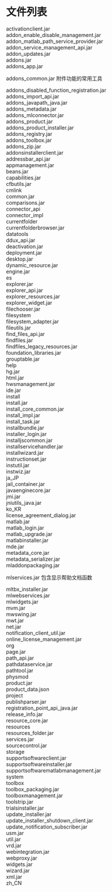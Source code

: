 
# 文件列表

activationclient.jar                       
addon_enable_disable_management.jar        
addon_matlab_path_service_provider.jar     
addon_service_management_api.jar           
addon_updates.jar                          
addons.jar                                 
addons_app.jar

addons_common.jar 附件功能的常用工具

addons_disabled_function_registration.jar  
addons_import_api.jar                      
addons_javapath_java.jar                   
addons_metadata.jar                        
addons_mlconnector.jar                     
addons_product.jar                         
addons_product_installer.jar               
addons_registry.jar                        
addons_toolbox.jar                         
addons_zip.jar                             
addonsinstallerclient.jar                  
addressbar_api.jar                         
appmanagement.jar                          
beans.jar                                  
capabilities.jar                           
cfbutils.jar                               
cmlink                                     
common.jar                                 
comparisons.jar                            
connector_api                              
connector_impl                             
currentfolder                              
currentfolderbrowser.jar                   
datatools                                  
ddux_api.jar                               
deactivation.jar                           
deployment.jar                             
desktop.jar                                
dynamic_resource.jar                       
engine.jar                                 
es                                         
explorer.jar                               
explorer_api.jar                           
explorer_resources.jar                     
explorer_widget.jar                        
filechooser.jar                            
filesystem                                 
filesystem_adapter.jar                     
fileutils.jar                              
find_files_api.jar                         
findfiles.jar                              
findfiles_legacy_resources.jar             
foundation_libraries.jar                   
grouptable.jar                             
help                                       
hg.jar                                     
html.jar                                   
hwsmanagement.jar                          
ide.jar                                    
install                                    
install.jar                                
install_core_common.jar                    
install_impl.jar                           
install_task.jar                           
installbundle.jar                          
installer_login.jar                        
installjscommon.jar                        
installservicehandler.jar                  
installwizard.jar                          
instructionset.jar                         
instutil.jar                               
instwiz.jar                                
ja_JP                                      
jail_container.jar                         
javaenginecore.jar                         
jmi.jar                                    
jniutils_java.jar                          
ko_KR                                      
license_agreement_dialog.jar               
matlab.jar                                 
matlab_login.jar                           
matlab_upgrade.jar                         
matlabinstaller.jar                        
mde.jar                                    
metadata_core.jar                          
metadata_serializer.jar                    
mladdonpackaging.jar

mlservices.jar  包含显示帮助文档函数

mltbx_installer.jar                        
mlwebservices.jar                          
mlwidgets.jar                              
mvm.jar                                    
mwswing.jar                                
mwt.jar                                    
net.jar                                    
notification_client_util.jar               
online_license_management.jar              
org                                        
page.jar                                   
path_api.jar                               
pathdataservice.jar                        
pathtool.jar                               
physmod                                    
product.jar                                
product_data.json                          
project                                    
publishparser.jar                          
registration_point_api_java.jar            
release_info.jar                           
resource_core.jar                          
resources                                  
resources_folder.jar                       
services.jar                               
sourcecontrol.jar                          
storage                                    
supportsoftwareclient.jar                  
supportsoftwareinstaller.jar               
supportsoftwarematlabmanagement.jar        
system                                     
toolbox                                    
toolbox_packaging.jar                      
toolboxmanagement.jar                      
toolstrip.jar                              
trialsinstaller.jar                        
update_installer.jar                       
update_installer_shutdown_client.jar       
update_notification_subscriber.jar         
usm.jar                                    
util.jar                                   
vrd.jar                                    
webintegration.jar                         
webproxy.jar                               
widgets.jar                                
wizard.jar                                 
xml.jar                                    
zh_CN     